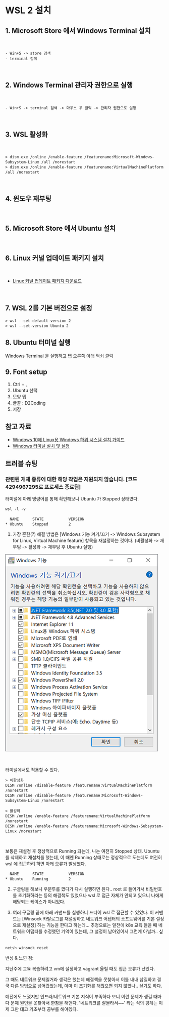 # WSL 2 설치

## 1. Microsoft Store 에서 Windows Terminal 설치

​

```
- Win+S -> store 검색
- terminal 검색
```

​

## 2. Windows Terminal 관리자 권한으로 실행

​

```
- Win+S -> terminal 검색 -> 마우스 우 클릭 -> 관리자 권한으로 실행
```

​

## 3. WSL 활성화

​

```shell
> dism.exe /online /enable-feature /featurename:Microsoft-Windows-Subsystem-Linux /all /norestart
> dism.exe /online /enable-feature /featurename:VirtualMachinePlatform /all /norestart
```

​

## 4. 윈도우 재부팅

​

## 5. Microsoft Store 에서 Ubuntu 설치

​

## 6. Linux 커널 업데이트 패키지 설치

​

- [Linux 커널 업데이트 패키지 다운로드](https://docs.microsoft.com/ko-kr/windows/wsl/install-win10#step-4---download-the-linux-kernel-update-package)

​

## 7. WSL 2를 기본 버전으로 설정

```shell
> wsl --set-default-version 2
> wsl --set-version Ubuntu 2
```

## 8. Ubuntu 터미널 실행

Windows Terminal 을 실행하고 탭 오른쪽 아래 꺽쇠 클릭
​
​

## 9. Font setup

1. Ctrl + ,
2. Ubuntu 선택
3. 모양 탭
4. 글꼴 : D2Coding
5. 저장

## 참고 자료

- [Windows 10에 Linux용 Windows 하위 시스템 설치 가이드](https://docs.microsoft.com/ko-kr/windows/wsl/install-win10)
- [Windows 터미널 설치 및 설정](https://docs.microsoft.com/ko-kr/windows/terminal/get-started)

## 트러블 슈팅

### 관련된 개체 종류에 대한 해당 작업은 지원되지 않습니다. [코드 4294967295로 프로세스 종료됨]

터미널에 아래 명령어를 통해 확인해보니 Ubuntu 가 Stopped 상태였다.

```
wsl -l -v

  NAME      STATE           VERSION
* Ubuntu    Stopped         2
```

1. 가장 흔한(?) 해결 방법은 [Windows 기능 켜기/끄기 -> Windows Subsystem for Linux, Virtual Machine feature] 항목을 재설정하는 것이다.
   (비활성화 -> 재부팅 -> 활성화 -> 재부팅 후 Ubuntu 실행)

![img_01](../z.images/wsl2_troubleshooting1.png)

<br>

터미널에서도 적용할 수 있다.

```
> 비활성화
DISM /online /disable-feature /featurename:VirtualMachinePlatform /norestart
DISM /online /disable-feature /featurename:Microsoft-Windows-Subsystem-Linux /norestart

> 활성화
DISM /online /enable-feature /featurename:VirtualMachinePlatform /norestart
DISM /online /enable-feature /featurename:Microsoft-Windows-Subsystem-Linux /norestart
```

<br>

보통은 재설정 후 정상적으로 Running 되는데, 나는 여전히 Stopped 상태.
Ubuntu 를 삭제하고 재설치를 했는데, 이 때엔 Running 상태로는 정상적으로 도는데도 여전히 wsl 에 접근하려 하면 아래 오류가 발생했다.

```
  NAME      STATE           VERSION
* Ubuntu    Running         2
```

2. 구글링을 해보니 우분투를 껐다가 다시 실행하면 된다.. root 로 들어가서 비밀번호를 초기화하라는 등의 해결책도 있었으나
   wsl 로 접근 자체가 안되고 있으니 나에게 해당되는 케이스가 아니었다.

3. 여러 구글링 끝에 아래 커맨드를 실행하니 드디어 wsl 로 접근할 수 있었다.
   이 커맨드는 [Winsock 카탈로그를 재설정하고 네트워크 어댑터의 소프트웨어를 기본 설정으로 재설정] 하는 기능을 한다고 하는데...
   추정으로는 일전에 k8s 교육 들을 때 네트워크 어댑터를 수정했던 기억이 있는데, 그 설정이 남아있어서 그런게 아닐까.. 싶다.

```
netsh winsock reset
```

반성 & 느낀 점:

지난주에 교육 복습하려고 vm에 설정하고 vagrant 올릴 때도 접근 오류가 났었다.

그 때도 네트워크 문제일거라 생각은 했는데 해결책을 못찾아서 이틀 내내 삽질하고 결국 다른 방법으로 넘어갔었는데, 아마 이 초기화를 해줬으면 되지 않았나.. 싶기도 하다.

예전에도 느꼈지만 인프라/네트워크 기본 지식이 부족하다 보니 이런 문제가 생길 때마다 문제 원인을 못찾아서 한참을 해맨다. '네트워크를 잘몰라서~~' 라는 식의 핑계는 이제 그만 대고 기초부터 공부를 해야겠다.
